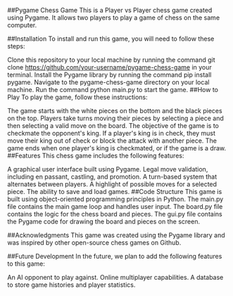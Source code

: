 ##Pygame Chess Game
This is a Player vs Player chess game created using Pygame. It allows two players to play a game of chess on the same computer.

##Installation
To install and run this game, you will need to follow these steps:

Clone this repository to your local machine by running the command git clone https://github.com/your-username/pygame-chess-game in your terminal.
Install the Pygame library by running the command pip install pygame.
Navigate to the pygame-chess-game directory on your local machine.
Run the command python main.py to start the game.
##How to Play
To play the game, follow these instructions:

The game starts with the white pieces on the bottom and the black pieces on the top.
Players take turns moving their pieces by selecting a piece and then selecting a valid move on the board.
The objective of the game is to checkmate the opponent's king.
If a player's king is in check, they must move their king out of check or block the attack with another piece.
The game ends when one player's king is checkmated, or if the game is a draw.
##Features
This chess game includes the following features:

A graphical user interface built using Pygame.
Legal move validation, including en passant, castling, and promotion.
A turn-based system that alternates between players.
A highlight of possible moves for a selected piece.
The ability to save and load games.
##Code Structure
This game is built using object-oriented programming principles in Python. The main.py file contains the main game loop and handles user input. The board.py file contains the logic for the chess board and pieces. The gui.py file contains the Pygame code for drawing the board and pieces on the screen.

##Acknowledgments
This game was created using the Pygame library and was inspired by other open-source chess games on Github.

##Future Development
In the future, we plan to add the following features to this game:

An AI opponent to play against.
Online multiplayer capabilities.
A database to store game histories and player statistics.
